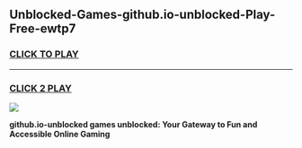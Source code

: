 
## Unblocked-Games-github.io-unblocked-Play-Free-ewtp7
<h3>
<a href="https://premium76.site?title=github.io-unblocked&ref=18A1">CLICK TO PLAY</a></h3>
<hr>

<h3>
<a href="https://premium76.site?title=github.io-unblocked&ref=18A1">CLICK 2 PLAY</a>
  
</h3>

<a href="https://premium76.site?title=github.io-unblocked&ref=18A1"><img src="https://clearcache.store/games.png"></a>


**github.io-unblocked games unblocked: Your Gateway to Fun and Accessible Online Gaming**
